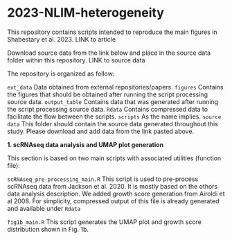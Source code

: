 # 2023-NLIM-heterogeneity

This repository contains scripts intended to reproduce the main figures in Shabestary et al. 2023. 
LINK to article

Download source data from the link below and place in the source data folder within this repository. 
LINK to source data

The repository is organized as follow:

`ext_data` Data obtained from external repositories/papers.
`figures` Contains the figures that should be obtained after running the script processing source data.
`output_table` Contains data that was generated after running the script processing source data.
`Rdata` Contains compressed data to facilitate the flow between the scripts.
`scripts` As the name implies.
`source data` This folder should contain the source data generated throughout this study. Please download and add data from the link pasted above.

**1. scRNAseq data analysis and UMAP plot generation**

This section is based on two main scripts with associated utilities (function file):

`scRNAseq_pre-processing_main.R` This script is used to pre-process scRNAseq data from Jackson et al. 2020. It is mostly based on the othors data analysis description. We added growth score generation from Airoldi et al 2008. For simplicity, compressed output of this file is already generated and available under `Rdata`

`fig1b_main.R` This script generates the UMAP plot and growth score distribution shown in Fig. 1b.




